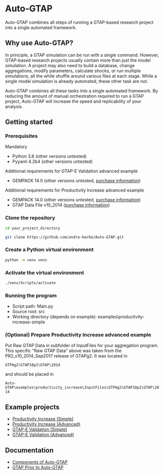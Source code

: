 # Auto-GTAP

Auto-GTAP combines all steps of running a GTAP-based research project into a single automated framework.

## Why use Auto-GTAP?

In principle, a GTAP simulation can be run with a single command. However, GTAP-based research projects usually contain more than just the model simulation. A project may also need to build a database, change aggregations, modify parameters, calculate shocks, or run multiple simulations, all the while shuffle around various files at each stage. While a single model simulation is already automated, these other task are not.

Auto-GTAP combines all these tasks into a single automated framework. By reducing the amount of manual orchestration required to run a GTAP project, Auto-GTAP will increase the speed and replicability of your analysis.

## Getting started

### Prerequisites

Mandatory
- Python 3.6 (other versions untested)
- Pyyaml 4.2b4 (other versions untested)

Additional requirements for GTAP-E Validation advanced example
- GEMPACK 14.0 (other versions untested, [purchase information](https://www.copsmodels.com/gempack.htm))

Additional requirements for Productivity Increase advanced example
- GEMPACK 14.0 (other versions untested, [purchase information](https://www.copsmodels.com/gempack.htm))
- GTAP Data File v10_2014 ([purchase information](https://www.gtap.agecon.purdue.edu/databases/default.asp))
 
### Clone the repository 
 
 ```bash
cd your_project_directory

git clone https://github.com/andre-barbe/Auto-GTAP.git
```

### Create a Python virtual environment
 
```bash
python -m venv venv 
```

### Activate the virtual environment

```bash
./venv/Scripts/activate
```

### Running the program
- Script path: Main.py
- Source root: src
- Working directory (depends on example): examples\productivity-increase-simple

### (Optional) Prepare Productivity Increase advanced example

Put Raw GTAP Data in subfolder of InputFiles for your aggregation program. This specific "Raw GTAP Data" above was taken from the PR2_v10_2014_Sep2017 release of GTAPg2. It was located in 

``GTPAg2\GTAP10p2\GTAP\2014``

and should be placed in

``Auto-GTAP\examples\productivity_increase\InputFiles\GTPAg2\GTAP10p2\GTAP\2014``

## Example projects

- [Productivity Increase (Simple)](examples/productivity-increase-simple)
- [Productivity Increase (Advanced)](examples/productivity-increase-advanced)
- [GTAP-E Validation (Simple)](examples/gtap-e-validation-simple)
- [GTAP-E Validation (Advanced)](examples/gtap-e-validation-advanced)

## Documentation

- [Components of Auto-GTAP](docs/components-of-auto-gtap.md)
- [GTAP Prior to Auto-GTAP](docs/gtap-prior-to-auto-gtap.md)